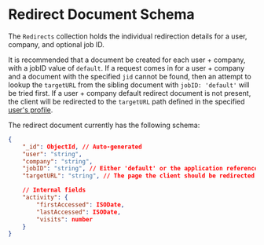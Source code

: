 # Redirect Document Schema

The `Redirects` collection holds the individual redirection details for a user, company, and optional job ID.

It is recommended that a document be created for each user + company, with a jobID value of `default`.  If a request comes in for a user + company and a document with the specified `jid` cannot be found, then an attempt to lookup the `targetURL` from the sibling document with `jobID: 'default'` will be tried first.  If a user + company default redirect document is not present, the client will be redirected to the `targetURL` path defined in the specified [user's profile](userProfileDoc.md).

The redirect document currently has the following schema:

```json
{
    "_id": ObjectId, // Auto-generated
    "user": "string",
    "company": "string",
    "jobID": "string", // Either 'default' or the application reference this link refers to (`jid` query param value)
    "targetURL": "string", // The page the client should be redirected to

    // Internal fields
    "activity": {
        "firstAccessed": ISODate,
        "lastAccessed": ISODate,
        "visits": number
    }
}
```
